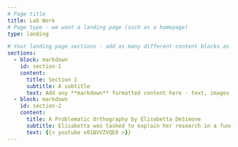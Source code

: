 ```yaml
---
# Page title
title: Lab Work
# Page type - we want a landing page (such as a homepage)
type: landing

# Your landing page sections - add as many different content blocks as you like
sections:
  - block: markdown
    id: section-1
    content:
      title: Section 1
      subtitle: A subtitle
      text: Add any **markdown** formatted content here - text, images, videos, galleries - and even HTML code!
  - block: markdown
    id: section-2
    content:
      title: A Problematic Orthography by Elisabetta DeSimone
      subtitle: Elisabetta was tasked to explain her research in a funny and engaging way!
      text: {{< youtube x01BVVZVQE8 >}}
---
```

